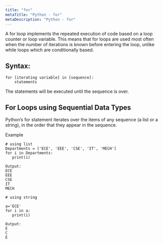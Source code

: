 ```yaml
---
title: "for"
metaTitle: "Python - for"
metaDescription: "Python - for"
---
```


A for loop implements the repeated execution of code based on a loop counter or loop variable. This means that for loops are used most often when the number of iterations is known before entering the loop, unlike while loops which are conditionally based.


## Syntax:
```
for [iterating variable] in [sequence]:
    statements
```

The statements will be executed until the sequence is over.

## For Loops using Sequential Data Types

Python’s for statement iterates over the items of any sequence (a list or a string), in the order that they appear in the sequence. 

Example
```
# using list
Departments = ['ECE', 'EEE', 'CSE', 'IT', 'MECH']
for i in Departments:
   print(i)

Output:
ECE
EEE
CSE
IT
MECH

# using string

a='ECE'
for i in a:
   print(i)

Output:
E
C
E
```
